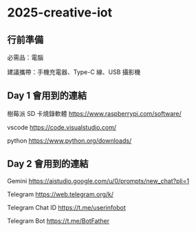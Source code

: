 # 2025-creative-iot
## 行前準備
必需品：電腦

建議攜帶：手機充電器、Type-C 線、USB 攝影機

## Day 1 會用到的連結
樹莓派 SD 卡燒錄軟體
https://www.raspberrypi.com/software/

vscode
https://code.visualstudio.com/

python
https://www.python.org/downloads/

## Day 2 會用到的連結
Gemini
https://aistudio.google.com/u/0/prompts/new_chat?pli=1

Telegram
https://web.telegram.org/k/

Telegram Chat ID
https://t.me/userinfobot

Telegram Bot
https://t.me/BotFather
